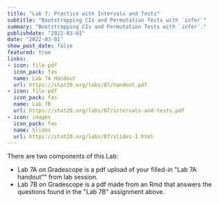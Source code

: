 ```yaml
---
title: "Lab 7: Practice with Intervals and Tests"
subtitle: "Bootstrapping CIs and Permutation Tests with `infer`"
summary: "Bootstrapping CIs and Permutation Tests with `infer`."
publishdate: "2022-03-01"
date: "2022-03-01"
show_post_date: false
featured: true
links:
- icon: file-pdf
  icon_pack: fas
  name: Lab 7A Handout
  url: https://stat20.org/labs/07/handout.pdf
- icon: file-pdf
  icon_pack: fas
  name: Lab 7B
  url: https://stat20.org/labs/07/intervals-and-tests.pdf
- icon: images
  icon_pack: fas
  name: Slides
  url: https://stat20.org/labs/07/slides-1.html
---
```


There are two components of this Lab:

- Lab 7A on Gradescope is a pdf upload of your filled-in "Lab 7A handout"" from lab session.
- Lab 7B on Gradescope is a pdf made from an Rmd that answers the questions found in the "Lab 7B" assignment above.
